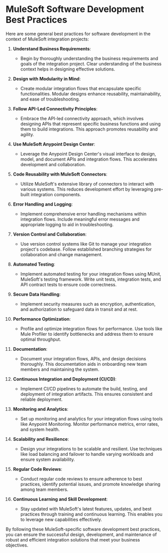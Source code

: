 # MuleSoft Software Development Best Practices

Here are some general best practices for software development in the context of MuleSoft integration projects:

1. **Understand Business Requirements**:
   - Begin by thoroughly understanding the business requirements and goals of the integration project. Clear understanding of the business context helps in designing effective solutions.

2. **Design with Modularity in Mind**:
   - Create modular integration flows that encapsulate specific functionalities. Modular designs enhance reusability, maintainability, and ease of troubleshooting.

3. **Follow API-Led Connectivity Principles**:
   - Embrace the API-led connectivity approach, which involves designing APIs that represent specific business functions and using them to build integrations. This approach promotes reusability and agility.

4. **Use MuleSoft Anypoint Design Center**:
   - Leverage the Anypoint Design Center's visual interface to design, model, and document APIs and integration flows. This accelerates development and collaboration.

5. **Code Reusability with MuleSoft Connectors**:
   - Utilize MuleSoft's extensive library of connectors to interact with various systems. This reduces development effort by leveraging pre-built integration components.

6. **Error Handling and Logging**:
   - Implement comprehensive error handling mechanisms within integration flows. Include meaningful error messages and appropriate logging to aid in troubleshooting.

7. **Version Control and Collaboration**:
   - Use version control systems like Git to manage your integration project's codebase. Follow established branching strategies for collaboration and change management.

8. **Automated Testing**:
   - Implement automated testing for your integration flows using MUnit, MuleSoft's testing framework. Write unit tests, integration tests, and API contract tests to ensure code correctness.

9. **Secure Data Handling**:
   - Implement security measures such as encryption, authentication, and authorization to safeguard data in transit and at rest.

10. **Performance Optimization**:
    - Profile and optimize integration flows for performance. Use tools like Mule Profiler to identify bottlenecks and address them to ensure optimal throughput.

11. **Documentation**:
    - Document your integration flows, APIs, and design decisions thoroughly. This documentation aids in onboarding new team members and maintaining the system.

12. **Continuous Integration and Deployment (CI/CD)**:
    - Implement CI/CD pipelines to automate the build, testing, and deployment of integration artifacts. This ensures consistent and reliable deployment.

13. **Monitoring and Analytics**:
    - Set up monitoring and analytics for your integration flows using tools like Anypoint Monitoring. Monitor performance metrics, error rates, and system health.

14. **Scalability and Resilience**:
    - Design your integrations to be scalable and resilient. Use techniques like load balancing and failover to handle varying workloads and ensure system availability.

15. **Regular Code Reviews**:
    - Conduct regular code reviews to ensure adherence to best practices, identify potential issues, and promote knowledge sharing among team members.

16. **Continuous Learning and Skill Development**:
    - Stay updated with MuleSoft's latest features, updates, and best practices through training and continuous learning. This enables you to leverage new capabilities effectively.

By following these MuleSoft-specific software development best practices, you can ensure the successful design, development, and maintenance of robust and efficient integration solutions that meet your business objectives.
